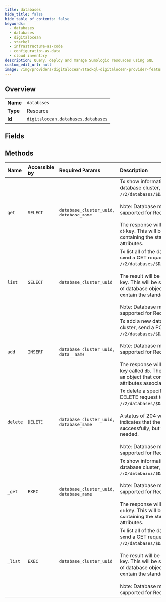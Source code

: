 ```yaml
---
title: databases
hide_title: false
hide_table_of_contents: false
keywords:
  - databases
  - databases
  - digitalocean    
  - stackql
  - infrastructure-as-code
  - configuration-as-data
  - cloud inventory
description: Query, deploy and manage Sumologic resources using SQL
custom_edit_url: null
image: /img/providers/digitalocean/stackql-digitalocean-provider-featured-image.png
---
```

  
    

## Overview
<table><tbody>
<tr><td><b>Name</b></td><td><code>databases</code></td></tr>
<tr><td><b>Type</b></td><td>Resource</td></tr>
<tr><td><b>Id</b></td><td><code>digitalocean.databases.databases</code></td></tr>
</tbody></table>

## Fields
## Methods
| Name | Accessible by | Required Params | Description |
|:-----|:--------------|:----------------|:------------|
| `get` | `SELECT` | `database_cluster_uuid, database_name` | To show information about an existing database cluster, send a GET request to<br />`/v2/databases/$DATABASE_ID/dbs/$DB_NAME`.<br /><br />Note: Database management is not supported for Redis clusters.<br /><br />The response will be a JSON object with a `db` key. This will be set to an object<br />containing the standard database attributes.<br /> |
| `list` | `SELECT` | `database_cluster_uuid` | To list all of the databases in a clusters, send a GET request to<br />`/v2/databases/$DATABASE_ID/dbs`.<br /><br />The result will be a JSON object with a `dbs` key. This will be set to an array<br />of database objects, each of which will contain the standard database attributes.<br /><br />Note: Database management is not supported for Redis clusters.<br /> |
| `add` | `INSERT` | `database_cluster_uuid, data__name` | To add a new database to an existing cluster, send a POST request to<br />`/v2/databases/$DATABASE_ID/dbs`.<br /><br />Note: Database management is not supported for Redis clusters.<br /><br />The response will be a JSON object with a key called `db`. The value of this will be<br />an object that contains the standard attributes associated with a database.<br /> |
| `delete` | `DELETE` | `database_cluster_uuid, database_name` | To delete a specific database, send a DELETE request to<br />`/v2/databases/$DATABASE_ID/dbs/$DB_NAME`.<br /><br />A status of 204 will be given. This indicates that the request was processed<br />successfully, but that no response body is needed.<br /><br />Note: Database management is not supported for Redis clusters.<br /> |
| `_get` | `EXEC` | `database_cluster_uuid, database_name` | To show information about an existing database cluster, send a GET request to<br />`/v2/databases/$DATABASE_ID/dbs/$DB_NAME`.<br /><br />Note: Database management is not supported for Redis clusters.<br /><br />The response will be a JSON object with a `db` key. This will be set to an object<br />containing the standard database attributes.<br /> |
| `_list` | `EXEC` | `database_cluster_uuid` | To list all of the databases in a clusters, send a GET request to<br />`/v2/databases/$DATABASE_ID/dbs`.<br /><br />The result will be a JSON object with a `dbs` key. This will be set to an array<br />of database objects, each of which will contain the standard database attributes.<br /><br />Note: Database management is not supported for Redis clusters.<br /> |
